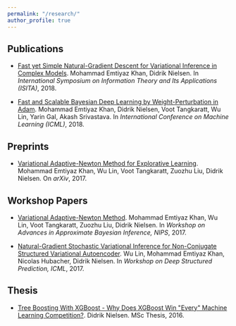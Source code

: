 ```yaml
---
permalink: "/research/"
author_profile: true
---
```


## Publications

* [Fast yet Simple Natural-Gradient Descent for Variational Inference in Complex Models](https://arxiv.org/abs/1807.04489). Mohammad Emtiyaz Khan, Didrik Nielsen. In *International Symposium on Information Theory and Its Applications (ISITA)*, 2018.

* [Fast and Scalable Bayesian Deep Learning by Weight-Perturbation in Adam](https://arxiv.org/abs/1806.04854). Mohammad Emtiyaz Khan, Didrik Nielsen, Voot Tangkaratt, Wu Lin, Yarin Gal, Akash Srivastava. In *International Conference on Machine Learning (ICML)*, 2018.

## Preprints

* [Variational Adaptive-Newton Method for Explorative Learning](https://arxiv.org/abs/1711.05560). Mohammad Emtiyaz Khan, Wu Lin, Voot Tangkaratt, Zuozhu Liu, Didrik Nielsen. On *arXiv*, 2017.

## Workshop Papers

* [Variational Adaptive-Newton Method](http://approximateinference.org/2017/accepted/KhanEtAl2017.pdf). Mohammad Emtiyaz Khan, Wu Lin, Voot Tangkaratt, Zuozhu Liu, Didrik Nielsen. In *Workshop on Advances in Approximate Bayesian Inference, NIPS*, 2017.

* [Natural-Gradient Stochastic Variational Inference for Non-Conjugate
Structured Variational Autoencoder](https://deepstruct.github.io/ICML17/1stDeepStructWS_paper_10.pdf). Wu Lin, Mohammad Emtiyaz Khan, Nicolas Hubacher, Didrik Nielsen. In *Workshop on Deep Structured Prediction, ICML*, 2017.


## Thesis

* [Tree Boosting With XGBoost - Why Does XGBoost Win "Every" Machine Learning Competition?](https://brage.bibsys.no/xmlui/handle/11250/2433761?locale-attribute=en). Didrik Nielsen. MSc Thesis, 2016.
